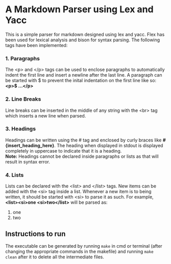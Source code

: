 # A Markdown Parser using Lex and Yacc

This is a simple parser for markdown designed using lex and yacc. Flex has been used for lexical analysis and bison for syntax parsing. The following tags have been implemented:
### 1. Paragraphs
The  &lt;p> and &lt;/p> tags can be used to enclose paragraphs to automatically indent the first line and insert a newline after the last line. A paragraph can be started with $ to prevent the inital indentation on the first line like so: <b>&lt;p>$ ...&lt;/p></b>
### 2. Line Breaks
Line breaks can be inserted in the middle of any string with the &lt;br> tag which inserts a new line when parsed.
### 3. Headings
Headings can be written using the # tag and enclosed by curly braces like <b>#{insert_heading_here}</b>. The heading when displayed in stdout is displayed completely in uppercase to indicate that it is a heading. <br>
<b>Note:</b> Headings cannot be declared inside paragraphs or lists as that will result in syntax error.
### 4. Lists
Lists can be declared with the &lt;list> and &lt;/list> tags. New items can be added with the &lt;si> tag inside a list. Whenever a new item is to being written, it should be started with &lt;si> to parse it as such. For example, <br>
<b>&lt;list>&lt;si>one &lt;si>two&lt;/list></b> will be parsed as: <br>
1. one
2. two

## Instructions to run
The executable can be generated by running <code>make</code> in cmd or terminal (after changing the appropriate commands in the makefile) and running <code>make clean</code> after it to delete all the intermediate files.
